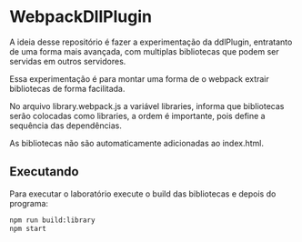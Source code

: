# WebpackDllPlugin

A ideia desse repositório é fazer a experimentação da ddlPlugin, entratanto de uma forma mais avançada, com multiplas bibliotecas que podem ser servidas em outros servidores.

Essa experimentação é para montar uma forma de o webpack extrair bibliotecas de forma facilitada.

No arquivo library.webpack.js a variável libraries, informa que bibliotecas serão colocadas como libraries, a ordem é importante, pois define a sequência das dependências. 

As bibliotecas não são automaticamente adicionadas ao index.html.


## Executando

Para executar o laboratório execute o build das bibliotecas e depois do programa:

```bash
npm run build:library
npm start
```

